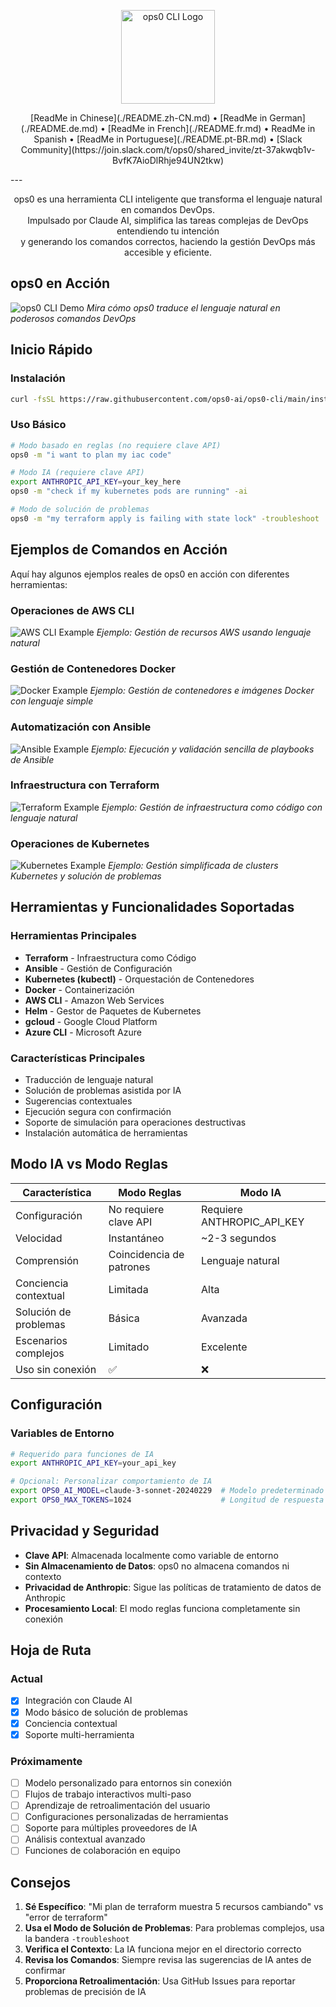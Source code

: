 <p align="center">
  <img src="assets/logo.jpg" alt="ops0 CLI Logo" width="150">
</p>
<p align="center">
[ReadMe in Chinese](./README.zh-CN.md) • [ReadMe in German](./README.de.md) • [ReadMe in French](./README.fr.md) • ReadMe in Spanish • [ReadMe in Portuguese](./README.pt-BR.md) • [Slack Community](https://join.slack.com/t/ops0/shared_invite/zt-37akwqb1v-BvfK7AioDlRhje94UN2tkw)
</p>
---

<p align="center">
ops0 es una herramienta CLI inteligente que transforma el lenguaje natural en comandos DevOps.<br>
Impulsado por Claude AI, simplifica las tareas complejas de DevOps entendiendo tu intención<br>
y generando los comandos correctos, haciendo la gestión DevOps más accesible y eficiente.
</p>

## ops0 en Acción

![ops0 CLI Demo](assets/ops0cli.gif)
*Mira cómo ops0 traduce el lenguaje natural en poderosos comandos DevOps*

## Inicio Rápido

### Instalación
```bash
curl -fsSL https://raw.githubusercontent.com/ops0-ai/ops0-cli/main/install.sh | bash
```

### Uso Básico
```bash
# Modo basado en reglas (no requiere clave API)
ops0 -m "i want to plan my iac code"

# Modo IA (requiere clave API)
export ANTHROPIC_API_KEY=your_key_here
ops0 -m "check if my kubernetes pods are running" -ai

# Modo de solución de problemas
ops0 -m "my terraform apply is failing with state lock" -troubleshoot
```

## Ejemplos de Comandos en Acción

Aquí hay algunos ejemplos reales de ops0 en acción con diferentes herramientas:

### Operaciones de AWS CLI
![AWS CLI Example](assets/aws.png)
*Ejemplo: Gestión de recursos AWS usando lenguaje natural*

### Gestión de Contenedores Docker
![Docker Example](assets/docker.png)
*Ejemplo: Gestión de contenedores e imágenes Docker con lenguaje simple*

### Automatización con Ansible
![Ansible Example](assets/ansible.png)
*Ejemplo: Ejecución y validación sencilla de playbooks de Ansible*

### Infraestructura con Terraform
![Terraform Example](assets/terraform.png)
*Ejemplo: Gestión de infraestructura como código con lenguaje natural*

### Operaciones de Kubernetes
![Kubernetes Example](assets/kubernetes.png)
*Ejemplo: Gestión simplificada de clusters Kubernetes y solución de problemas*

## Herramientas y Funcionalidades Soportadas

### Herramientas Principales
- **Terraform** - Infraestructura como Código
- **Ansible** - Gestión de Configuración
- **Kubernetes (kubectl)** - Orquestación de Contenedores
- **Docker** - Containerización
- **AWS CLI** - Amazon Web Services
- **Helm** - Gestor de Paquetes de Kubernetes
- **gcloud** - Google Cloud Platform
- **Azure CLI** - Microsoft Azure

### Características Principales
- Traducción de lenguaje natural
- Solución de problemas asistida por IA
- Sugerencias contextuales
- Ejecución segura con confirmación
- Soporte de simulación para operaciones destructivas
- Instalación automática de herramientas

## Modo IA vs Modo Reglas

| Característica | Modo Reglas | Modo IA |
|---------|------------|---------|
| Configuración | No requiere clave API | Requiere ANTHROPIC_API_KEY |
| Velocidad | Instantáneo | ~2-3 segundos |
| Comprensión | Coincidencia de patrones | Lenguaje natural |
| Conciencia contextual | Limitada | Alta |
| Solución de problemas | Básica | Avanzada |
| Escenarios complejos | Limitado | Excelente |
| Uso sin conexión | ✅ | ❌ |

## Configuración

### Variables de Entorno
```bash
# Requerido para funciones de IA
export ANTHROPIC_API_KEY=your_api_key

# Opcional: Personalizar comportamiento de IA
export OPS0_AI_MODEL=claude-3-sonnet-20240229  # Modelo predeterminado
export OPS0_MAX_TOKENS=1024                    # Longitud de respuesta
```

## Privacidad y Seguridad

- **Clave API**: Almacenada localmente como variable de entorno
- **Sin Almacenamiento de Datos**: ops0 no almacena comandos ni contexto
- **Privacidad de Anthropic**: Sigue las políticas de tratamiento de datos de Anthropic
- **Procesamiento Local**: El modo reglas funciona completamente sin conexión

## Hoja de Ruta

### Actual
- [x] Integración con Claude AI
- [x] Modo básico de solución de problemas
- [x] Conciencia contextual
- [x] Soporte multi-herramienta

### Próximamente
- [ ] Modelo personalizado para entornos sin conexión
- [ ] Flujos de trabajo interactivos multi-paso
- [ ] Aprendizaje de retroalimentación del usuario
- [ ] Configuraciones personalizadas de herramientas
- [ ] Soporte para múltiples proveedores de IA
- [ ] Análisis contextual avanzado
- [ ] Funciones de colaboración en equipo

## Consejos

1. **Sé Específico**: "Mi plan de terraform muestra 5 recursos cambiando" vs "error de terraform"
2. **Usa el Modo de Solución de Problemas**: Para problemas complejos, usa la bandera `-troubleshoot`
3. **Verifica el Contexto**: La IA funciona mejor en el directorio correcto
4. **Revisa los Comandos**: Siempre revisa las sugerencias de IA antes de confirmar
5. **Proporciona Retroalimentación**: Usa GitHub Issues para reportar problemas de precisión de IA 